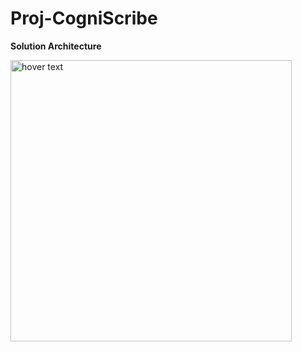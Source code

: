 # Proj-CogniScribe
<p><b>Solution Architecture</p></b>

<img src="https://github.com/harish-03-11/Proj-CogniScribe/proj_bed_tex.png" width="450" title="hover text">
